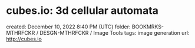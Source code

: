 # cubes.io: 3d cellular automata

created: December 10, 2022 8:40 PM (UTC)
folder: BOOKMRKS-MTHRFCKR / DESGN-MTHRFCKR / Image Tools
tags: image generation
url: http://cubes.io